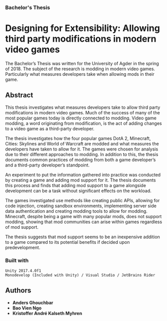 ### Bachelor's Thesis

# Designing for Extensibility: Allowing third party modifications in modern video games
The Bachelor’s Thesis was written for the University of Agder in the spring of 2018. The subject of
the research is modding in modern video games. Particularly what measures developers take when
allowing mods in their game.

## Abstract
This thesis investigates what measures developers take to allow third party modifications in modern
video games. Much of the success of many of the most popular games today is directly connected to
modding. Video game modding, a word originating from modification, is the act of adding changes
to a video game as a third-party developer.

The thesis investigates how the four popular games DotA 2, Minecraft, Cities: Skylines and World
of Warcraft are modded and what measures the developers have taken to allow for it. The games
were chosen for analysis due to their different approaches to modding. In addition to this, the
thesis documents common practices of modding from both a game developer’s and a third-party
developer’s standpoint.

An experiment to put the information gathered into practice was conducted by creating a game and
adding mod support for it. The thesis documents this process and finds that adding mod support
to a game alongside development can be a task without significant effects on the workload.

The games investigated use methods like creating public APIs, allowing for code injection, creating
sandbox environments, implementing server side data authentication and creating modding tools
to allow for modding. Minecraft, despite being a game with many popular mods, does not support
modding, showing that mod communities can arise within games regardless of mod support.

The thesis suggests that mod support seems to be an inexpensive addition to a game compared to
its potential benefits if decided upon predevelopment.

### Built with

```
Unity 2017.4.0f1
Monodevelop (Included with Unity) / Visual Studio / JetBrains Rider
```

## Authors

* **Anders Ghouchbar**
* **Bao Vien Ngo**
* **Kristoffer André Kalseth Myhren**
